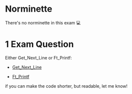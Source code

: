 # Norminette

There's no norminette in this exam 💻

# 1 Exam Question

Either Get_Next_Line or Ft_Printf:

- [Get_Next_Line](https://github.com/myagjz/42-Exam_Rank_03/tree/main/get_next_line)

- [Ft_Printf](https://github.com/myagjz/42-Exam_Rank_03/tree/main/ft_printf) 

if you can make the code shorter, but readable, let me know!
